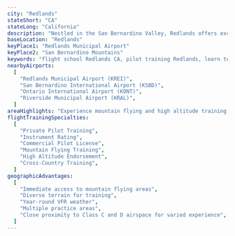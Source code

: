 ```yaml
---
city: "Redlands"
stateShort: "CA"
stateLong: "California"
description: "Nestled in the San Bernardino Valley, Redlands offers exceptional flight training opportunities with year-round perfect weather and proximity to diverse training environments at Redlands Municipal Airport (KREI)."
baseLocation: "Redlands"
keyPlace1: "Redlands Municipal Airport"
keyPlace2: "San Bernardino Mountains"
keywords: "flight school Redlands CA, pilot training Redlands, learn to fly Redlands, flight lessons Redlands California, Redlands aviation training, Redlands Municipal Airport flight school, NextGen Flight Academy Redlands, FAA certified flight training Redlands, private pilot license Redlands, commercial pilot training Redlands, flight instructor certification Redlands, aircraft rental Redlands CA, discovery flights Redlands, high altitude training Redlands, mountain flying training California, San Bernardino Mountains flight training"
nearbyAirports:
  [
    "Redlands Municipal Airport (KREI)",
    "San Bernardino International Airport (KSBD)",
    "Ontario International Airport (KONT)",
    "Riverside Municipal Airport (KRAL)",
  ]
areaHighlights: "Experience mountain flying and high altitude training from our Redlands location, with direct access to the San Bernardino Mountains. Our modern fleet and experienced instructors provide comprehensive training in an ideal environment with 320+ flyable days annually. Perfect location for high altitude endorsement training with immediate access to challenging terrain and varying elevations."
flightTrainingSpecialties:
  [
    "Private Pilot Training",
    "Instrument Rating",
    "Commercial Pilot License",
    "Mountain Flying Training",
    "High Altitude Endorsement",
    "Cross-Country Training",
  ]
geographicAdvantages:
  [
    "Immediate access to mountain flying areas",
    "Diverse terrain for training",
    "Year-round VFR weather",
    "Multiple practice areas",
    "Close proximity to Class C and D airspace for varied experience",
  ]
---
```

